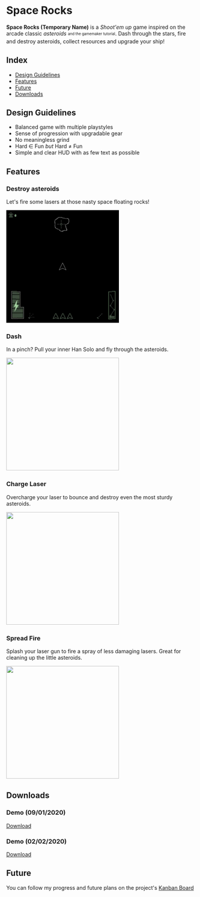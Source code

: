# Space Rocks
**Space Rocks (Temporary Name)** is a *Shoot'em up* game inspired on the arcade classic *asteroids* <sub><sup>and the gamemaker tutorial</sup></sub>. Dash through the stars, fire and destroy asteroids, collect resources and upgrade your ship!

## Index
* [Design Guidelines](#Design-Guidelines)
* [Features](#Features)
* [Future](#Future)
* [Downloads](#Downloads)

## Design Guidelines
- Balanced game with multiple playstyles
- Sense of progression with upgradable gear
- No meaningless grind
- Hard ∈ Fun *but* Hard ≠ Fun
- Simple and clear HUD with as few text as possible

## Features
### Destroy asteroids
Let's fire some lasers at those nasty space floating rocks!

<img src="https://github.com/danilotuzita/Space-Rocks/blob/master/other_files/start_game.gif?raw=true" width="300" height="300" />

### Dash
In a pinch? Pull your inner Han Solo and fly through the asteroids.

<img src="https://github.com/danilotuzita/Space-Rocks/blob/master/other_files/dash.gif?raw=true" width="300" height="300"/>

### Charge Laser
Overcharge your laser to bounce and destroy even the most sturdy asteroids.

<img src="https://github.com/danilotuzita/Space-Rocks/blob/master/other_files/fire2.gif?raw=true" width="300" height="300"/>

### Spread Fire
Splash your laser gun to fire a spray of less damaging lasers. Great for cleaning up the little asteroids.

<img src="https://github.com/danilotuzita/Space-Rocks/blob/master/other_files/fire3.gif?raw=true" width="300" height="300"/>

## Downloads
### Demo (09/01/2020)
[Download](https://github.com/danilotuzita/Space-Rocks/tree/master/other_files/deploys/Demo-20200109.zip)

### Demo (02/02/2020)
[Download](https://github.com/danilotuzita/Space-Rocks/tree/master/other_files/deploys/Demo-20200202.zip)

## Future
You can follow my progress and future plans on the project's [Kanban Board](https://github.com/danilotuzita/Space-Rocks/projects/1)
